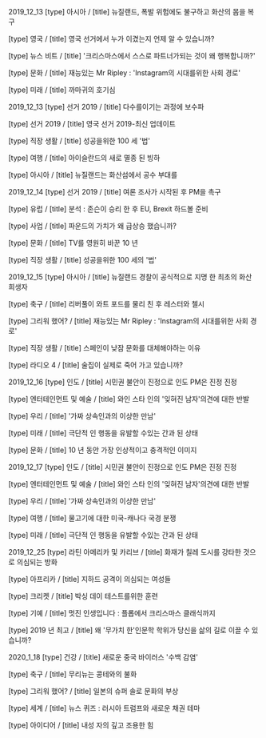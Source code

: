 2019_12_13
[type] 아시아 / [title] 뉴질랜드, 폭발 위험에도 불구하고 화산의 몸을 복구 

[type] 영국 / [title] 영국 선거에서 누가 이겼는지 언제 알 수 있습니까? 

[type] 뉴스 비트 / [title] '크리스마스에서 스스로 파트너가되는 것이 왜 행복합니까?' 

[type] 문화 / [title] 재능있는 Mr Ripley : 'Instagram의 시대를위한 사회 경로' 

[type] 미래 / [title] 까마귀의 호기심 

2019_12_13
[type] 선거 2019 / [title] 다수를이기는 과정에 보수파 

[type] 선거 2019 / [title] 영국 선거 2019-최신 업데이트 

[type] 직장 생활 / [title] 성공을위한 100 세 '법' 

[type] 여행 / [title] 아이슬란드의 새로 멸종 된 빙하 

[type] 아시아 / [title] 뉴질랜드는 화산섬에서 공수 부대를 

2019_12_14
[type] 선거 2019 / [title] 여론 조사가 시작된 후 PM을 촉구 

[type] 유럽 / [title] 분석 : 존슨이 승리 한 후 EU, Brexit 하드볼 준비 

[type] 사업 / [title] 파운드의 가치가 왜 급상승 했습니까? 

[type] 문화 / [title] TV를 영원히 바꾼 10 년 

[type] 직장 생활 / [title] 성공을위한 100 세의 '법' 

2019_12_15
[type] 아시아 / [title] 뉴질랜드 경찰이 공식적으로 지명 한 최초의 화산 희생자 

[type] 축구 / [title] 리버풀이 와트 포드를 물리 친 후 레스터와 첼시 

[type] 그리워 했어? / [title] 재능있는 Mr Ripley : 'Instagram의 시대를위한 사회 경로' 

[type] 직장 생활 / [title] 스페인이 낮잠 문화를 대체해야하는 이유 

[type] 라디오 4 / [title] 술집이 실제로 죽어 가고 있습니까? 

2019_12_16
[type] 인도 / [title] 시민권 불안이 진정으로 인도 PM은 진정 진정 

[type] 엔터테인먼트 및 예술 / [title] 와인 스타 인의 '잊혀진 남자'의견에 대한 반발 

[type] 우리 / [title] '가짜 상속인과의 이상한 만남' 

[type] 미래 / [title] 극단적 인 행동을 유발할 수있는 간과 된 상태 

[type] 문화 / [title] 10 년 동안 가장 인상적이고 충격적인 이미지 

2019_12_17
[type] 인도 / [title] 시민권 불안이 진정으로 인도 PM은 진정 진정 

[type] 엔터테인먼트 및 예술 / [title] 와인 스타 인의 '잊혀진 남자'의견에 대한 반발 

[type] 우리 / [title] '가짜 상속인과의 이상한 만남' 

[type] 여행 / [title] 물고기에 대한 미국-캐나다 국경 분쟁 

[type] 미래 / [title] 극단적 인 행동을 유발할 수있는 간과 된 상태 

2019_12_25
[type] 라틴 아메리카 및 카리브 / [title] 화재가 칠레 도시를 강타한 것으로 의심되는 방화 

[type] 아프리카 / [title] 지하드 공격이 의심되는 여성들 

[type] 크리켓 / [title] 박싱 데이 테스트를위한 훈련 

[type] 기예 / [title] 멋진 인생입니다 : 플롭에서 크리스마스 클래식까지 

[type] 2019 년 최고 / [title] 왜 '무가치 한'인문학 학위가 당신을 삶의 길로 이끌 수 있습니까? 

2020_1_18
[type] 건강 / [title] 새로운 중국 바이러스 '수백 감염' 

[type] 축구 / [title] 무리뉴는 콩테와의 불화 

[type] 그리워 했어? / [title] 일본의 슈퍼 솔로 문화의 부상 

[type] 세계 / [title] 뉴스 퀴즈 : 러시아 트럼프와 새로운 채권 테마 

[type] 아이디어 / [title] 내성 자의 깊고 조용한 힘 

